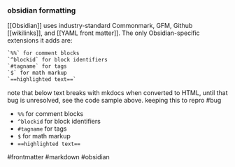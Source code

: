 ### obsidian formatting
[[Obsidian]] uses industry-standard Commonmark, GFM, Github [[wikilinks]], and [[YAML front matter]]. The only Obsidian-specific extensions it adds are:

```txt
`%%` for comment blocks
`^blockid` for block identifiers
`#tagname` for tags
`$` for math markup
`==highlighted text==`
```

note that below text breaks with mkdocs when converted to HTML, until that bug is unresolved, see the code sample above. keeping this to repro #bug

-   `%%` for comment blocks
-   `^blockid` for block identifiers
-   `#tagname` for tags
-   `$` for math markup
-   `==highlighted text==`

#frontmatter #markdown #obsidian 